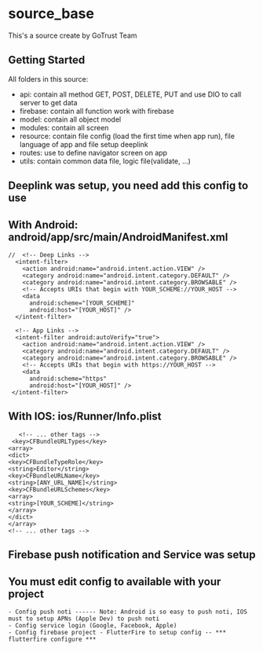 # source_base

This's a source create by GoTrust Team

## Getting Started
   All folders in this source:
   - api: contain all method GET, POST, DELETE, PUT and use DIO to call server to get data
   - firebase: contain all function work with firebase
   - model: contain all object model
   - modules: contain all screen 
   - resource: contain file config (load the first time when app run), file language of app and file setup deeplink
   - routes: use to define navigator screen on app 
   - utils: contain common data file, logic file(validate, ...)

## Deeplink was setup, you need add this config to use

## With Android: android/app/src/main/AndroidManifest.xml
     
    //  <!-- Deep Links -->
      <intent-filter>
        <action android:name="android.intent.action.VIEW" />
        <category android:name="android.intent.category.DEFAULT" />
        <category android:name="android.intent.category.BROWSABLE" />
        <!-- Accepts URIs that begin with YOUR_SCHEME://YOUR_HOST -->
        <data
          android:scheme="[YOUR_SCHEME]"
          android:host="[YOUR_HOST]" />
      </intent-filter>

      <!-- App Links -->
      <intent-filter android:autoVerify="true">
        <action android:name="android.intent.action.VIEW" />
        <category android:name="android.intent.category.DEFAULT" />
        <category android:name="android.intent.category.BROWSABLE" />
        <!-- Accepts URIs that begin with https://YOUR_HOST -->
        <data
          android:scheme="https"
          android:host="[YOUR_HOST]" />
     </intent-filter>

## With IOS: ios/Runner/Info.plist
     
       <!-- ... other tags -->
     <key>CFBundleURLTypes</key>
    <array>
    <dict>
    <key>CFBundleTypeRole</key>
    <string>Editor</string>
    <key>CFBundleURLName</key>
    <string>[ANY_URL_NAME]</string>
    <key>CFBundleURLSchemes</key>
    <array>
    <string>[YOUR_SCHEME]</string>
    </array>
    </dict>
    </array>
    <!-- ... other tags -->

## Firebase push notification and Service was setup
## You must edit config to available with your project
    - Config push noti ------ Note: Android is so easy to push noti, IOS must to setup APNs (Apple Dev) to push noti
    - Config service login (Google, Facebook, Apple)
    - Config firebase project - FlutterFire to setup config -- *** flutterfire configure ***